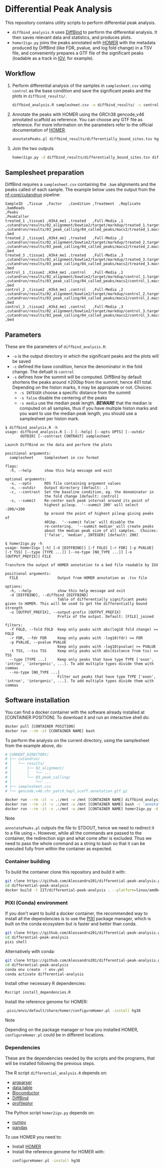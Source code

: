 # Differential Peak Analysis

This repository contains utility scripts to perform differential peak analysis.

- `diffbind_analysis.R` uses [DiffBind](https://bioconductor.org/packages/release/bioc/html/DiffBind.html) to perform the differential analysis. It then saves relevant data and statistics, and produces plots.
- `homer2igv.py` joins the peaks annotated with [HOMER](http://homer.ucsd.edu/homer/ngs/annotation.html) with the metadata produced by DiffBind (like FDR, pvalue, and log fold change) in a TSV file, and conveniently prepares a GTF file of the significant peaks (loadable as a track in [IGV](https://igv.org/), for example).

## Workflow

1. Perform differential analysis of the samples in `samplesheet.csv` using `control` as the base condition and save the significant peaks and the plots in `diffbind_results/`.

   ```bash
   diffbind_analysis.R samplesheet.csv -o diffbind_results/ -c control
   ```

2. Annotate the peaks with HOMER using the GRCh38 gencode_v46 annotated scaffold as reference. You can choose any GTF file as reference. For more information on the parameters refer to the official documentation of [HOMER](http://homer.ucsd.edu/homer/ngs/annotation.html).

   ```bash
   annotatePeaks.pl diffbind_results/differentially_bound_sites.tsv hg38 -gtf gencode.v46.chr_patch_hapl_scaff.annotation.gtf.gz > differentially_bound_sites_annotated.tsv
   ```

3. Join the two outputs

   ```bash
   homer2igv.py -d diffbind_results/differentially_bound_sites.tsv differentially_bound_sites_annotated.tsv
   ```

## Samplesheet preparation

DiffBind requires a `samplesheet.csv` containing the `.bam` alignments and the peaks called of each sample.
The example below uses the output from the [nf-core/cutandrun](https://nf-co.re/cutandrun/3.2.2/) pipeline:

```csv
SampleID  ,Tissue  ,Factor   ,Condition ,Treatment  ,Replicate ,bamReads                                                                                  ,Peaks                                                                                    ,PeakCaller
treated_1 ,tissue1 ,H3k4_me1 ,treated   ,Full-Media ,1         ,cutandrun/results/02_alignment/bowtie2/target/markdup/treated_1.target.markdup.sorted.bam ,cutandrun/results/03_peak_calling/04_called_peaks/macs2/treated_1.macs2.peaks.cut.bed.gz ,bed
treated_2 ,tissue1 ,H3k4_me1 ,treated   ,Full-Media ,2         ,cutandrun/results/02_alignment/bowtie2/target/markdup/treated_2.target.markdup.sorted.bam ,cutandrun/results/03_peak_calling/04_called_peaks/macs2/treated_2.macs2.peaks.cut.bed.gz ,bed
treated_3 ,tissue1 ,H3k4_me1 ,treated   ,Full-Media ,3         ,cutandrun/results/02_alignment/bowtie2/target/markdup/treated_3.target.markdup.sorted.bam ,cutandrun/results/03_peak_calling/04_called_peaks/macs2/treated_3.macs2.peaks.cut.bed.gz ,bed
control_1 ,tissue2 ,H3k4_me1 ,control   ,Full-Media ,1         ,cutandrun/results/02_alignment/bowtie2/target/markdup/control_1.target.markdup.sorted.bam ,cutandrun/results/03_peak_calling/04_called_peaks/macs2/control_1.macs2.peaks.cut.bed.gz ,bed
control_2 ,tissue2 ,H3k4_me1 ,control   ,Full-Media ,2         ,cutandrun/results/02_alignment/bowtie2/target/markdup/control_2.target.markdup.sorted.bam ,cutandrun/results/03_peak_calling/04_called_peaks/macs2/control_2.macs2.peaks.cut.bed.gz ,bed
control_3 ,tissue2 ,H3k4_me1 ,control   ,Full-Media ,3         ,cutandrun/results/02_alignment/bowtie2/target/markdup/control_3.target.markdup.sorted.bam ,cutandrun/results/03_peak_calling/04_called_peaks/macs2/control_3.macs2.peaks.cut.bed.gz ,bed
```

## Parameters

These are the parameters of `diffbind_analysis.R`:

- `-o` is the output directory in which the significant peaks and the plots will be saved
- `-c` defined the base condition, hence the denominator in the fold change. The defualt is `control`
- `-s` defines how the summit will be computed. DiffBind by default shortens the peaks around ±200bp from the summit, hence 401 total. Depending on the histon marks, it may be appropiate or not. Choices:
  - `-s INTEGER` choose a specific distance from the summit
  - `-s false` disable the centering of the peaks
  - `-s media` use the median peak length. **_BEWARE_** that the median is computed on all samples, thus if you have multiple histon marks and you want to use the median peak length, you should use a samplesheet per histon mark.

```text
$ diffbind_analysis.R -h
usage: diffbind_analysis.R [--] [--help] [--opts OPTS] [--outdir
       OUTDIR] [--contrast CONTRAST] samplesheet

Launch DiffBind on the data and perform the plots

positional arguments:
  samplesheet     Samplesheet in csv format

flags:
  -h, --help      show this help message and exit

optional arguments:
  -x, --opts      RDS file containing argument values
  -o, --outdir    Output directory [default: .]
  -c, --contrast  Set the baseline condition, eg. the denominator in
                  the fold change [default: control]
  -s, --summit    Re-center each peak interval around its point of
                  highest pileup.  '--summit 200' will select -200/+200
                  bp around the point of highest pileup giving peaks of
                  401bp.  '--summit false' will disable the
                  re-centering.  '--summit median' will create peaks
                  about the median peak size of all samples.  Choices:
                  ['false', 'median', INTEGER] [default: 200]
```

```text
$ homer2igv.py -h
usage: homer2igv [-h] [-d [DIFFBIND]] [-f FOLD] [-r FDR] [-p PVALUE] [-t TSS] [--type [TYPE ...]] [--no-type [NO_TYPE ...]] [-o [OUTPUT_PREFIX]] FILE

Transform the output of HOMER annotation to a bed file readable by IGV

positional arguments:
  FILE                  Output from HOMER annotation as .tsv file

options:
  -h, --help            show this help message and exit
  -d [DIFFBIND], --diffbind [DIFFBIND]
                        Table of differentially significant peaks given to HOMER. This will be used to get the differentially bound strength
  -o [OUTPUT_PREFIX], --output-prefix [OUTPUT_PREFIX]
                        Prefix of the output. Default: [FILE]_joined

filters:
  -f FOLD, --fold FOLD  Keep only peaks with abs(log10 fold change) >= FOLD
  -r FDR, --fdr FDR     Keep only peaks with -log10(fdr) >= FDR
  -p PVALUE, --pvalue PVALUE
                        Keep only peaks with -log10(pvalue) >= PVALUE
  -t TSS, --tss TSS     Keep only peaks with abs(distance from tss) <= TSS
  --type [TYPE ...]     Keep only peaks that have type TYPE ['exon', 'intron', 'intergenic', ...]. To add multiple types divide them with commas
  --no-type [NO_TYPE ...]
                        Filter out peaks that have type TYPE ['exon', 'intron', 'intergenic', ...]. To add multiple types divide them with commas
```

## Software installation

You can find a docker container with the software already installed at [CONTAINER POSITION]. To download it and run an interactive shell do:

```bash
docker pull [CONTAINER POSITION]
docker run --rm -it [CONTAINER NAME] bash
```

To perform the analysis on the current directory, using the samplesheet from the example above, do:

```bash
# CURRENT_DIRECTORY/
# ├── cutandrun/
# │   └── results/
# │       ├── 02_alignment/
# │       │   └── ...
# │       └── 03_peak_calling/
# │           └── ...
# ├── samplesheet.csv
# └── gencode.v46.chr_patch_hapl_scaff.annotation.gtf.gz

docker run --rm -it -v .:/mnt -w /mnt [CONTAINER NAME] diffbind_analysis.R samplesheet.csv -o diffbind_results/ -c control
docker run --rm -it -v .:/mnt -w /mnt [CONTAINER NAME] bash -c 'annotatePeaks.pl diffbind_results/differentially_bound_sites.tsv hg38 -gtf gencode.v46.chr_patch_hapl_scaff.annotation.gtf.gz > differentially_bound_sites_annotated.tsv'
docker run --rm -it -v .:/mnt -w /mnt [CONTAINER NAME] homer2igv.py -d diffbind_results/differentially_bound_sites.tsv differentially_bound_sites_annotated.tsv
```

> [!NOTE]
> `annotatePeaks.pl` outputs the file to STDOUT, hence we need to redirect it to a file using `>`. However, while all the commands are passed to the container, the redirection sign and what come after is excluded. Thus we need to pass the whole command as a string to bash so that it can be executed fully from within the container as expected.

### Container building

To build the container clone this repository and build it with:

```bash
git clone https://github.com/Alessandro201/differential-peak-analysis.git
cd differential-peak-analysis
docker build -t IIT/differential-peak-analysis . --platform=linux/amd64
```

### PIXI (Conda) environment

If you don't want to build a docker container, the recommended way to install all the dependencies is to use the [PIXI](https://github.com/prefix-dev/pixi) package manager, which is built on the conda ecosystem but is faster and better than conda.

```bash
git clone https://github.com/Alessandro201/differential-peak-analysis.git
cd differential-peak-analysis
pixi shell
```

Alternatively with conda:

```bash
git clone https://github.com/Alessandro201/differential-peak-analysis.git
cd differential-peak-analysis
conda env create -f env.yml
conda activate differential-analysis
```

Install other necessary R dependencies:
```bash
Rscript install_dependencies.R
```

Install the reference genome for HOMER:

```bash
.pixi/envs/default/share/homer/configureHomer.pl -install hg38
```

> [!NOTE]
> Depending on the package manager or how you installed HOMER, `configureHomer.pl` could be in different locations.

### Dependencies

These are the dependencies needed by the scripts and the programs, that will be installed following the previous steps.

The R script `differential_analysis.R` depends on:

- [argparser](https://cran.r-project.org/web/packages/argparser/index.html)
- [data.table](https://cran.r-project.org/web/packages/data.table/index.html)
- [Bioconductor](https://bioconductor.org/install/)
- [DiffBind](https://bioconductor.org/packages/release/bioc/html/DiffBind.html)
- [profileplyr](https://bioconductor.org/packages/release/bioc/html/profileplyr.html)

The Python script `homer2igv.py` depends on:

- [numpy](https://numpy.org/install/)
- [pandas](https://pandas.pydata.org/)

To use HOMER you need to:

- Install [HOMER](http://homer.ucsd.edu/homer/introduction/install.html)
- Install the reference genome for HOMER with:
  ```bash
  configureHomer.pl -install hg38
  ```
